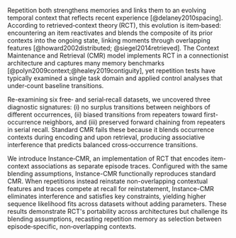 Repetition both strengthens memories and links them to an evolving temporal context that reflects recent experience [@delaney2010spacing].
According to retrieved‑context theory (RCT), this evolution is item‑based: encountering an item reactivates and blends the composite of its prior contexts into the ongoing state, linking moments through overlapping features [@howard2002distributed; @siegel2014retrieved].
The Context Maintenance and Retrieval (CMR) model implements RCT in a connectionist architecture and captures many memory benchmarks [@polyn2009context;@healey2019contiguity], yet repetition tests have typically examined a single task domain and applied control analyses that under‑count baseline transitions.

Re-examining six free‑ and serial‑recall datasets, we uncovered three diagnostic signatures:
(i) no surplus transitions between neighbors of different occurrences,
(ii) biased transitions from repeaters toward first-occurrence neighbors, and
(iii) preserved forward chaining from repeaters in serial recall.
Standard CMR fails these because it blends occurrence contexts during encoding and upon retrieval, producing associative interference that predicts balanced cross‑occurrence transitions.

We introduce Instance‑CMR, an implementation of RCT that encodes item-context associations as separate episode traces.
Configured with the same blending assumptions, Instance-CMR functionally reproduces standard CMR.
When repetitions instead reinstate non-overlapping contextual features and traces compete at recall for reinstatement, Instance-CMR eliminates interference and satisfies key constraints, yielding higher sequence likelihood fits across datasets without adding parameters.
These results demonstrate RCT's portability across architectures but challenge its blending assumptions, recasting repetition memory as selection between episode‑specific, non‑overlapping contexts.

